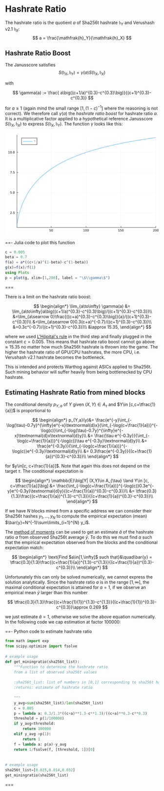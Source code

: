 
# Hashrate Ratio
The hashrate ratio is the quotient $a$ of Sha256t hashrate $\mathfrak{h}_Y$ and Verushash v2.1 $\mathfrak{h}_X$:
$$
a = \frac{\mathfrak{h}_Y}{\mathfrak{h}_X}
$$

## Hashrate Ratio Boost
The Janusscore satisfies
$$
S(\mathfrak{h}_X,\mathfrak{h}_Y)=\gamma(a)S(\mathfrak{h}_X,\mathfrak{h}_X)
$$

with 

$$
\gamma(a) := 
\frac{ a\big((c+1/a)^{0.3}-c^{0.3}\big)}{(c+1)^{0.3}-c^{0.3}}
$$


for $a\ge 1$ (again mind the small range $[1,(1-c)^{-1}$] where the reasoning is not correct). We therefore call $\gamma(a)$ the *hashrate ratio boost* for hashrate ratio $a$. It is a multiplicative factor applied to a hypothetical reference Janusscore $S(\mathfrak{h}_X,\mathfrak{h}_X)$ to express $S(\mathfrak{h}_X,\mathfrak{h}_Y)$. The function $\gamma$ looks like this:
<p align="center">
  <img src="/img/miningratio_boost.png" alt="Acceptance Region"/>
</p>


==- Julia code to plot this function

```julia
c = 0.005
beta = 0.7
f(a) = a*((c+1/a)^(1-beta)-c^(1-beta))
g(x)=f(x)/f(1)
using Plots
p = plot(g, xlim=[1,200], label = "\$\\gamma\$")
```
===

There is a limit on the hashrate ratio boost:

$$
\begin{align*} 
\lim_{a\to\infty} \gamma(a) &= \lim_{a\to\infty}a\big((c+1/a)^{0.3}-c^{0.3}\big)/((c+1)^{0.3}-c^{0.3})\\
&=\lim_{a\searrow 0}\frac{((c+a)^{0.3}-c^{0.3}\big)}{a}/((c+1)^{0.3}-c^{0.3})\\
&=\lim_{a\searrow 0}0.3(c+a)^{-0.7}/((c+1)^{0.3}-c^{0.3})\\
&=0.3c^{-0.7}/((c+1)^{0.3}-c^{0.3})\\
&\approx 15.35,
\end{align*}
$$

where we used [L'Hôpital's rule](https://en.wikipedia.org/wiki/L%27H%C3%B4pital%27s_rule) in the third step and finally plugged in the constant $c = 0.005$. This means that hashrate ratio boost cannot go above $\approx 15.35$ no matter how much Sha256t hashrate is thrown into the game. The higher the hashrate ratio of GPU/CPU hashrates, the more CPU, i.e. Verushash v2.1 hashrate becomes the bottleneck. 

This is intended and protects Warthog against ASICs applied to Sha256t. Such mining behavior will suffer heavily from being bottlenecked by CPU hashrate.

## Estimating Hashrate Ratio from mined blocks

The conditional density $p_{Y,a}$ of $Y$ given $(X,Y)\in A_{\tau}$ and $Y\in [c,c+\tfrac{1}{a}]$ is proportional to

$$
\begin{align*} 
p_{Y,a}(y)&= \frac{e^{-y}\int_{-\log(\tau)-0.7y}^{\infty}e^{-x}\textnormal{d}x}{\int_{-\log(c+\frac{1}{a})}^{-\log(c)}\int_{-\log(\tau)-0.7y}^{\infty}e^{-x}\textnormal{d}x\textnormal{d}y}\\
&= \frac{\tau e^{-0.3y}}{\int_{-\log(c+\frac{1}{a})}^{-\log(c)}\tau e^{-0.3y}\textnormal{d}y}\\
&= \frac{e^{-0.3y}}{\int_{-\log(c+\frac{1}{a})}^{-\log(c)}e^{-0.3y}\textnormal{d}y}\\
&= 0.3\frac{e^{-0.3y}}{(c+\frac{1}{a})^{0.3}-c^{0.3}}\\
\end{align*}
$$

for $y\in[c, c+\frac{1}{a}]$. Note that again this does not depend on the target $\tau$. The conditional expectation is

$$
\begin{align*} 
\mathbb{E}\big[Y| (X,Y)\in A_{\tau} \land Y\in [c, c+\tfrac{1}{a}]\big]
&= \frac{\int_{-\log(c+\frac{1}{a})}^{-\log(c)}0.3e^{-y}e^{-0.3y}\textnormal{d}y}{(c+\frac{1}{a})^{0.3}-c^{0.3}}\\
&= \tfrac{0.3}{1.3}\frac{(c+\frac{1}{a})^{1.3}-c^{1.3}}{(c+\frac{1}{a})^{0.3}-c^{0.3}}\\
\end{align*}
$$

If we have $N$ blocks mined from a specific address we can consider their Sha256t hashes $y_1,\ldots,y_N$ to compute the empirical expectation (mean) $\bar{y}=N^{-1}\sum\limits_{i=1}^{N} y_i$.  

The [method of moments](https://en.wikipedia.org/wiki/Method_of_moments_(statistics)) can be used to get an estimate $\hat a$ of the hashrate ratio $a$ from observed Sha256t average $\bar{y}$. To do this we must find $a$ such that the empirical expectation observed from the blocks and the conditional expectation match:

$$
\begin{align*} 
\text{Find $a\in[1,\infty]$ such that}&\quad\bar{y} = \tfrac{0.3}{1.3}\frac{(c+\frac{1}{a})^{1.3}-c^{1.3}}{(c+\frac{1}{a})^{0.3}-c^{0.3}}\\
\end{align*}
$$

Unfortunately this can only be solved numerically, we cannot express the solution analytically. Since the hashrate ratio $a$ is in the range $[1,\infty]$, the maximal conditional expectation is attained for $a=1$, if we observe an empirical mean $\bar y$ larger than this number

$$
\tfrac{0.3}{1.3}\frac{(c+\frac{1}{1})^{1.3}-c^{1.3}}{(c+\frac{1}{1})^{0.3}-c^{0.3}}\approx 0.269
$$

we just estimate $\hat a=1$, otherwise we solve the above equation numerically. In the following code we cap estimation at factor 100000:

==-  Python code to estimate hashrate ratio
```python
from math import exp
from scipy.optimize import fsolve

# example usage
def get_miningratio(sha256t_list):
    """Function to determine the hashrate ratio
    from a list of observed sha256t values

    :sha256t_list: list of numbers in [0,1] corresponding to sha256t hashes
    :returns: estimate of hashrate ratio

    """
    y_avg=sum(sha256t_list)/len(sha256t_list)
    c = 0.005
    p = lambda a: 0.3/1.3*((c+a)**1.3-c**1.3)/((c+a)**0.3-c**0.3)
    threshold = p(1/100000)
    if y_avg<threshold:
        return 100000
    elif y_avg >p(1):
        return 1
    f = lambda a: p(a)-y_avg
    return 1/fsolve(f, [threshold, 1])[0]


# example usage
sha256t_list=[0.025,0.014,0.032]
get_miningratio(sha256t_list)
```
===
